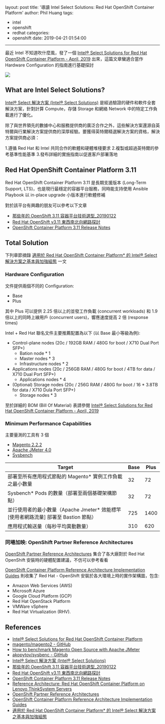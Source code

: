 layout: post
title: '導讀 Intel Select Solutions: Red Hat OpenShift Container Platform'
author: Phil Huang
tags:
  - intel
  - openshift
  - redhat
categories:
  - openshift
date: 2019-04-21 01:54:00
---
最近 Intel 不知道吹什麼風，發了一個 [Intel® Select Solutions for Red Hat OpenShift Container Platform - April, 2019][1] 出來，這篇文章蠻適合當作 Hardware Configuration 的指南進行基礎探討

![](/images/intel-openshift.png)

<!--more-->

## What are Intel Select Solutions?

[Intel® Select 解決方案 (Intel® Select Solutions)][5] 是經過驗證的硬件和軟件全套解決方案，針對計算 Compute，存儲 Storage 和網絡 Network 中的特定工作負載進行了優化。 

除了與世界領先的數據中心和服務提供商的廣泛合作之外，這些解決方案還源自英特爾與行業解決方案提供商的深厚經驗。要獲得英特爾精選解決方案的資格，解決方案提供商必須：

1.遵循 Red Hat 和 Intel 共同合作的軟體和硬體堆棧要求
2.複製或超過英特爾的參考基準性能基準
3.發布詳細的實施指南以促進客戶部署落地

## Red Hat OpenShift Container Platform 3.11

Red Hat OpenShift Container Platform 3.11 是長期支援版本 (Long-Term Support, LTS)，也是現行最穩定的容器平台服務，同時能支持使用 Ansible Playbook 以 in-place upgrade 小版本進行軟體修補

對於該平台有興趣的朋友可以參考以下文章
- [那些年的 OpenShift 3.11 容器平台技術選型_20190122][6]
- [Red Hat OpenShift v3.11 東西南北向網路探討][7]
- [OpenShift Container Platform 3.11 Release Notes][8]

## Total Solution

下列章節摘錄 [適用於 Red Hat OpenShift Container Platform* 的 Intel® Select 解決方案之基本與加強組態][12] 一文

### Hardware Configuration

文件提供兩個不同的 Configuration:
- Base
- Plus

其中 Plus 可以提供 2.25 倍以上的並發工作負載 (concurrent workloads) 和 1.9 倍以上的同時上線用戶 (concurrent users)，響應速度提高 2 倍 (response times)

Intel + Red Hat 聯名文件主要推薦配置為以下 (以 Base 最小等級為例):
- Control-plane nodes (20c / 192GB RAM / 480G for boot / X710 Dual Port SFP+)
  - Bation node * 1 
  - Master nodes * 3 
  - Infrastructure nodes * 2
- Applications nodes (20c / 256GB RAM / 480G for boot / 4TB for data / X710 Dual Port SFP+)
  - Applications nodes * 4
- (Optional) Storage nodes (20c / 256G RAM / 480G for boot / 16 * 3.8TB for data / X710 Dula Port SFP+)
  - Storage nodes * 3
  
至於詳細的 BOM (Bill Of Material) 表請參閱 [Intel® Select Solutions for Red Hat OpenShift Container Platform - April, 2019][1] 

### Minimum Performance Capabilities

主要量測的工具有 3 個
- [Magento 2.2.2][2]
- [Apache JMeter 4.0][3]
- [Sysbench][4]

Target|Base|Plus
---|---|---
部署至所有應用程式節點的 Magento* 實例工作負載之最小數量|32|72
Sysbench* Pods 的數量（部署至兩個基礎架構節點）	|32|72
並行使用者的最小數量（Apache Jmeter* 效能標竿 [使用者網路流量] 部署至 Bastion 節點）	|725|1400
應用程式輸送量（每秒平均異動數量）|310|620


### 同場加映: OpenShift Partner Reference Architectures

[OpenShift Partner Reference Architectures][10] 集合了各大廠對於 Red Hat OpenShift 安裝時的硬體配置建議，不仿可以參考看看

[OpenShift Container Platform Reference Architecture Implementation Guides][11] 則收集了 Red Hat - OpenShift 安裝於各大環境上時的實作架構圖，包含:
- Amazon Web Services (AWS)
- Microsoft Azure
- Google Cloud Platform (GCP)
- Red Hat OpenStack Platform
- VMWare vSphere
- Red Hat Virtualization (RHV).

## References
- [Intel® Select Solutions for Red Hat OpenShift Container Platform][1]
- [magento/magento2 - GitHub][2]
- [How to benchmark Magento Open Source with Apache JMeter][3]
- [akopytov/sysbenc - GitHub][4]
- [Intel® Select 解決方案 (Intel® Select Solutions)][5]
- [那些年的 OpenShift 3.11 容器平台技術選型_20190122][6]
- [Red Hat OpenShift v3.11 東西南北向網路探討][7]
- [OpenShift Container Platform 3.11 Release Notes][8]
- [Reference Architecture: Red Hat OpenShift Container Platform on Lenovo ThinkSystem Servers][9]
- [OpenShift Partner Reference Architectures][10]
- [OpenShift Container Platform Reference Architecture Implementation Guides][11]
- [適用於 Red Hat OpenShift Container Platform* 的 Intel® Select 解決方案之基本與加強組態][12]

[1]: https://www.intel.com.tw/content/www/tw/zh/products/docs/select-solutions/select-solutions-for-red-hat-openshift-container-platform-brief.html
[2]: https://github.com/magento/magento2/tree/2.3-develop/setup/performance-toolkit
[3]: https://upcloud.com/community/tutorials/benchmark-magento-with-jmeter/
[4]: https://github.com/akopytov/sysbench
[5]: https://www.intel.com.tw/content/www/tw/zh/architecture-and-technology/intel-select-solutions-overview.html
[6]: https://speakerdeck.com/pichuang/na-xie-nian-de-openshift-3-dot-11-rong-qi-ping-tai-ji-shu-xuan-xing-20190122
[7]: https://blog.pichuang.com.tw/20190404-openshift-network-traffic-overview/
[8]: https://docs.openshift.com/container-platform/3.11/release_notes/ocp_3_11_release_notes.html
[9]: https://lenovopress.com/lp0968.pdf
[10]: https://blog.openshift.com/openshift-partner-reference-architectures/
[11]: https://blog.openshift.com/openshift-container-platform-reference-architecture-implementation-guides/
[12]: https://www.intel.com.tw/content/www/tw/zh/products/solutions/select-solutions/cloud/red-hat-openshift-container-platform.html